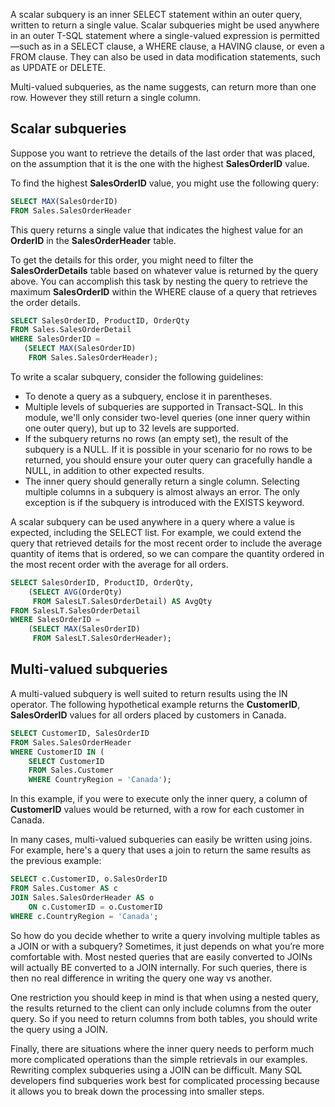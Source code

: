 A scalar subquery is an inner SELECT statement within an outer query, written to return a single value. Scalar subqueries might be used anywhere in an outer T-SQL statement where a single-valued expression is permitted—such as in a SELECT clause, a WHERE clause, a HAVING clause, or even a FROM clause. They can also be used in data modification statements, such as UPDATE or DELETE.

Multi-valued subqueries, as the name suggests, can return more than one row. However they still return a single column.

## Scalar subqueries

Suppose you want to retrieve the details of the last order that was placed, on the assumption that it is the one with the highest **SalesOrderID** value.

To find the highest **SalesOrderID** value, you might use the following query:

```sql
SELECT MAX(SalesOrderID)
FROM Sales.SalesOrderHeader
```

This query returns a single value that indicates the highest value for an **OrderID** in the **SalesOrderHeader** table.

To get the details for this order, you might need to filter the **SalesOrderDetails** table based on whatever value is returned by the query above. You can accomplish this task by nesting the query to retrieve the maximum **SalesOrderID** within the WHERE clause of a query that retrieves the order details.

```sql
SELECT SalesOrderID, ProductID, OrderQty
FROM Sales.SalesOrderDetail
WHERE SalesOrderID = 
   (SELECT MAX(SalesOrderID)
    FROM Sales.SalesOrderHeader);
```

To write a scalar subquery, consider the following guidelines:

 *  To denote a query as a subquery, enclose it in parentheses.
 *  Multiple levels of subqueries are supported in Transact-SQL. In this module, we'll only consider two-level queries (one inner query within one outer query), but up to 32 levels are supported.
 *  If the subquery returns no rows (an empty set), the result of the subquery is a NULL. If it is possible in your scenario for no rows to be returned, you should ensure your outer query can gracefully handle a NULL, in addition to other expected results.
 *  The inner query should generally return a single column. Selecting multiple columns in a subquery is almost always an error. The only exception is if the subquery is introduced with the EXISTS keyword.

A scalar subquery can be used anywhere in a query where a value is expected, including the SELECT list. For example, we could extend the query that retrieved details for the most recent order to include the average quantity of items that is ordered, so we can compare the quantity ordered in the most recent order with the average for all orders.

```sql
SELECT SalesOrderID, ProductID, OrderQty,
    (SELECT AVG(OrderQty)
     FROM SalesLT.SalesOrderDetail) AS AvgQty
FROM SalesLT.SalesOrderDetail
WHERE SalesOrderID = 
    (SELECT MAX(SalesOrderID)
     FROM SalesLT.SalesOrderHeader);
```

## Multi-valued subqueries

A multi-valued subquery is well suited to return results using the IN operator. The following hypothetical example returns the **CustomerID**, **SalesOrderID** values for all orders placed by customers in Canada.

```sql
SELECT CustomerID, SalesOrderID
FROM Sales.SalesOrderHeader
WHERE CustomerID IN (
    SELECT CustomerID
    FROM Sales.Customer
    WHERE CountryRegion = 'Canada');
```

In this example, if you were to execute only the inner query, a column of **CustomerID** values would be returned, with a row for each customer in Canada.

In many cases, multi-valued subqueries can easily be written using joins. For example, here's a query that uses a join to return the same results as the previous example:

```sql
SELECT c.CustomerID, o.SalesOrderID
FROM Sales.Customer AS c
JOIN Sales.SalesOrderHeader AS o
    ON c.CustomerID = o.CustomerID
WHERE c.CountryRegion = 'Canada';
```

So how do you decide whether to write a query involving multiple tables as a JOIN or with a subquery? Sometimes, it just depends on what you’re more comfortable with. Most nested queries that are easily converted to JOINs will actually BE converted to a JOIN internally. For such queries, there is then no real difference in writing the query one way vs another.

One restriction you should keep in mind is that when using a nested query, the results returned to the client can only include columns from the outer query. So if you need to return columns from both tables, you should write the query using a JOIN.

Finally, there are situations where the inner query needs to perform much more complicated operations than the simple retrievals in our examples. Rewriting complex subqueries using a JOIN can be difficult. Many SQL developers find subqueries work best for complicated processing because it allows you to break down the processing into smaller steps.
